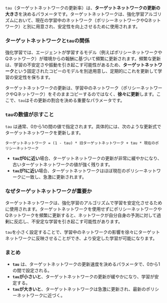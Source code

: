 `tau`（ターゲットネットワークの更新率）は、**ターゲットネットワークの更新の大きさ**を決めるパラメータです。ターゲットネットワークは、強化学習アルゴリズムにおいて、現在の学習中のネットワーク（ポリシーネットワークやQネットワーク）と別に用意され、安定性を向上させるために使用されます。

### ターゲットネットワークと`tau`の関係

強化学習では、エージェントが学習するモデル（例えばポリシーネットワークやQネットワーク）が環境からの報酬に基づいて頻繁に更新されます。頻繁な更新は、学習の不安定さや振動を引き起こす可能性があるため、**ターゲットネットワーク**という固定されたコピーのモデルを別途用意し、定期的にこれを更新して学習の安定性を保ちます。

ターゲットネットワークの更新は、学習中のネットワーク（ポリシーネットワークやQネットワーク）をそのままコピーするのではなく、**徐々に更新**します。ここで、`tau`はその更新の割合を決める重要なパラメータです。

### `tau`の数値が示すこと
`tau` は通常、0から1の間の値で指定されます。具体的には、次のような更新式でターゲットネットワークを更新します。

```
ターゲットネットワーク = (1 - tau) * 旧ターゲットネットワーク + tau * 現在のポリシーネットワーク
```

- **`tau`が0に近い**場合、ターゲットネットワークの更新が非常に緩やかになり、古いターゲットネットワークの値が強く残ります。
- **`tau`が1に近い**場合、ターゲットネットワークはほぼ現在のポリシーネットワークに一致し、急激に更新されます。

### なぜターゲットネットワークが重要か
ターゲットネットワークは、強化学習のアルゴリズムで学習を安定化させるために使用されます。ターゲットネットワークを使用せずにポリシーネットワークやQネットワークを頻繁に更新すると、ネットワークが自分自身の予測に対して過剰に反応し、不安定な学習を引き起こす可能性があります。

`tau`を小さく設定することで、学習中のネットワークの影響を徐々にターゲットネットワークに反映させることができ、より安定した学習が可能になります。

### まとめ
- **`tau`** は、ターゲットネットワークの更新速度を決めるパラメータで、0から1の間で設定される。
- **`tau`が小さいと**、ターゲットネットワークの更新が緩やかになり、学習が安定する。
- **`tau`が大きいと**、ターゲットネットワークは急激に更新され、最新のポリシーネットワークに近づく。
